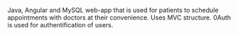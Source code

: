 Java, Angular and MySQL web-app that is used for patients to schedule appointments with doctors at their convenience. Uses MVC structure. 0Auth is used for authentification of users.

